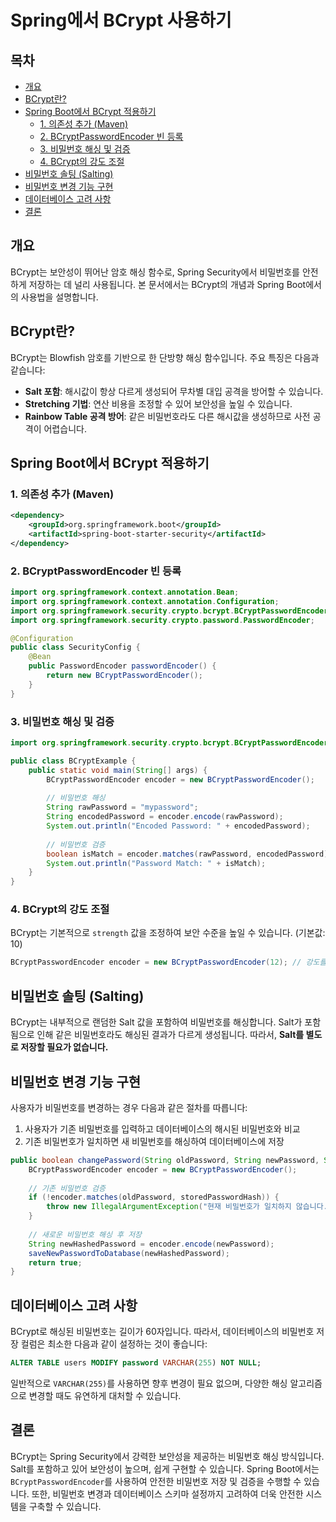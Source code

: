 # Spring에서 BCrypt 사용하기

## 목차
- [개요](#개요)
- [BCrypt란?](#bcrypt란)
- [Spring Boot에서 BCrypt 적용하기](#spring-boot에서-bcrypt-적용하기)
  - [1. 의존성 추가 (Maven)](#1-의존성-추가-maven)
  - [2. BCryptPasswordEncoder 빈 등록](#2-bcryptpasswordencoder-빈-등록)
  - [3. 비밀번호 해싱 및 검증](#3-비밀번호-해싱-및-검증)
  - [4. BCrypt의 강도 조절](#4-bcrypt의-강도-조절)
- [비밀번호 솔팅 (Salting)](#비밀번호-솔팅-salting)
- [비밀번호 변경 기능 구현](#비밀번호-변경-기능-구현)
- [데이터베이스 고려 사항](#데이터베이스-고려-사항)
- [결론](#결론)


## 개요
BCrypt는 보안성이 뛰어난 암호 해싱 함수로, Spring Security에서 비밀번호를 안전하게 저장하는 데 널리 사용됩니다. 본 문서에서는 BCrypt의 개념과 Spring Boot에서의 사용법을 설명합니다.

## BCrypt란?
BCrypt는 Blowfish 암호를 기반으로 한 단방향 해싱 함수입니다. 주요 특징은 다음과 같습니다:

- **Salt 포함**: 해시값이 항상 다르게 생성되어 무차별 대입 공격을 방어할 수 있습니다.
- **Stretching 기법**: 연산 비용을 조정할 수 있어 보안성을 높일 수 있습니다.
- **Rainbow Table 공격 방어**: 같은 비밀번호라도 다른 해시값을 생성하므로 사전 공격이 어렵습니다.

## Spring Boot에서 BCrypt 적용하기

### 1. 의존성 추가 (Maven)
```xml
<dependency>
    <groupId>org.springframework.boot</groupId>
    <artifactId>spring-boot-starter-security</artifactId>
</dependency>
```

### 2. BCryptPasswordEncoder 빈 등록
```java
import org.springframework.context.annotation.Bean;
import org.springframework.context.annotation.Configuration;
import org.springframework.security.crypto.bcrypt.BCryptPasswordEncoder;
import org.springframework.security.crypto.password.PasswordEncoder;

@Configuration
public class SecurityConfig {
    @Bean
    public PasswordEncoder passwordEncoder() {
        return new BCryptPasswordEncoder();
    }
}
```

### 3. 비밀번호 해싱 및 검증
```java
import org.springframework.security.crypto.bcrypt.BCryptPasswordEncoder;

public class BCryptExample {
    public static void main(String[] args) {
        BCryptPasswordEncoder encoder = new BCryptPasswordEncoder();
        
        // 비밀번호 해싱
        String rawPassword = "mypassword";
        String encodedPassword = encoder.encode(rawPassword);
        System.out.println("Encoded Password: " + encodedPassword);
        
        // 비밀번호 검증
        boolean isMatch = encoder.matches(rawPassword, encodedPassword);
        System.out.println("Password Match: " + isMatch);
    }
}
```

### 4. BCrypt의 강도 조절
BCrypt는 기본적으로 `strength` 값을 조정하여 보안 수준을 높일 수 있습니다. (기본값: 10)
```java
BCryptPasswordEncoder encoder = new BCryptPasswordEncoder(12); // 강도를 12로 설정
```

## 비밀번호 솔팅 (Salting)
BCrypt는 내부적으로 랜덤한 Salt 값을 포함하여 비밀번호를 해싱합니다. Salt가 포함됨으로 인해 같은 비밀번호라도 해싱된 결과가 다르게 생성됩니다. 따라서, **Salt를 별도로 저장할 필요가 없습니다.**

## 비밀번호 변경 기능 구현
사용자가 비밀번호를 변경하는 경우 다음과 같은 절차를 따릅니다:

1. 사용자가 기존 비밀번호를 입력하고 데이터베이스의 해시된 비밀번호와 비교
2. 기존 비밀번호가 일치하면 새 비밀번호를 해싱하여 데이터베이스에 저장

```java
public boolean changePassword(String oldPassword, String newPassword, String storedPasswordHash) {
    BCryptPasswordEncoder encoder = new BCryptPasswordEncoder();
    
    // 기존 비밀번호 검증
    if (!encoder.matches(oldPassword, storedPasswordHash)) {
        throw new IllegalArgumentException("현재 비밀번호가 일치하지 않습니다.");
    }
    
    // 새로운 비밀번호 해싱 후 저장
    String newHashedPassword = encoder.encode(newPassword);
    saveNewPasswordToDatabase(newHashedPassword);
    return true;
}
```

## 데이터베이스 고려 사항
BCrypt로 해싱된 비밀번호는 길이가 60자입니다. 따라서, 데이터베이스의 비밀번호 저장 컬럼은 최소한 다음과 같이 설정하는 것이 좋습니다:

```sql
ALTER TABLE users MODIFY password VARCHAR(255) NOT NULL;
```

일반적으로 `VARCHAR(255)`를 사용하면 향후 변경이 필요 없으며, 다양한 해싱 알고리즘으로 변경할 때도 유연하게 대처할 수 있습니다.

## 결론
BCrypt는 Spring Security에서 강력한 보안성을 제공하는 비밀번호 해싱 방식입니다. Salt를 포함하고 있어 보안성이 높으며, 쉽게 구현할 수 있습니다. Spring Boot에서는 `BCryptPasswordEncoder`를 사용하여 안전한 비밀번호 저장 및 검증을 수행할 수 있습니다. 또한, 비밀번호 변경과 데이터베이스 스키마 설정까지 고려하여 더욱 안전한 시스템을 구축할 수 있습니다.

